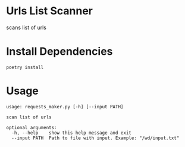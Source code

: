 # Urls List Scanner
scans list of urls

# Install Dependencies
```poetry install```

# Usage 
```
usage: requests_maker.py [-h] [--input PATH]

scan list of urls

optional arguments:
  -h, --help    show this help message and exit
  --input PATH  Path to file with input. Example: "/wd/input.txt"
```
